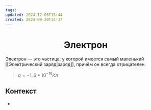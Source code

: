 ```yaml
---
tags: 
updated: 2024-12-06T15:44
created: 2024-09-20T14:37
---
```

<center> <h1> <b> Электрон </b> </h1> </center>

 Электрон — это частица, у которой имеется самый маленький [[Электрический заряд|заряд]], причём он всегда отрицателен.

> $q=-1,6*10^{-19} Кл$

## Контекст
- 

